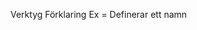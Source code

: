 
Verktyg             Förklaring                Ex
<name> = <value>    Definerar ett namn   










